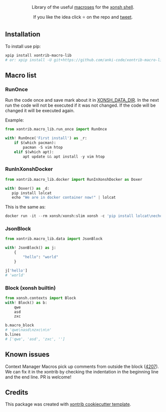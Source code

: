 <p align="center">
Library of the useful <a href="https://xon.sh/tutorial_macros.html">macroses</a> for the <a href="https://xon.sh/">xonsh shell</a>.
</p>

<p align="center">  
If you like the idea click ⭐ on the repo and <a href="https://twitter.com/intent/tweet?text=Nice%20xontrib%20for%20the%20xonsh%20shell!&url=https://github.com/anki-code/xontrib-macro-lib" target="_blank">tweet</a>.
</p>


## Installation

To install use pip:

```bash
xpip install xontrib-macro-lib
# or: xpip install -U git+https://github.com/anki-code/xontrib-macro-lib
```

## Macro list

### RunOnce

Run the code once and save mark about it in [XONSH_DATA_DIR](https://xon.sh/envvars.html#xonsh-data-dir). 
In the next run the code will not be executed if it was not changed. If the code will be changed it will be executed again.

Example:
```python
from xontrib.macro_lib.run_once import RunOnce

with! RunOnce('First install') as _r:
    if $(which pacman):
        pacman -S vim htop
    elif $(which apt):
        apt update && apt install -y vim htop
```

### RunInXonshDocker

```python
from xontrib.macro_lib.docker import RunInXonshDocker as Doxer

with! Doxer() as _d:
   pip install lolcat
   echo "We are in docker container now!" | lolcat
```

This is the same as:
```python
docker run -it --rm xonsh/xonsh:slim xonsh -c 'pip install lolcat\necho "We are in docker container now!" | lolcat'
```

### JsonBlock

```python
from xontrib.macro_lib.data import JsonBlock

with! JsonBlock() as j:
    {
        "hello": "world"
    }

j['hello']
# 'world'
```

### Block (xonsh builtin)
```python
from xonsh.contexts import Block
with! Block() as b:
    qwe
    asd
    zxc

b.macro_block
# 'qwe\nasd\nzxc\n\n'
b.lines
# ['qwe', 'asd', 'zxc', '']
```

## Known issues

Context Manager Macros pick up comments from outside the block ([4207](https://github.com/xonsh/xonsh/issues/4207)). We can fix it in the xontrib by checking the indentation in the beginning line and the end line. PR is welcome!

## Credits

This package was created with [xontrib cookiecutter template](https://github.com/xonsh/xontrib-cookiecutter).

